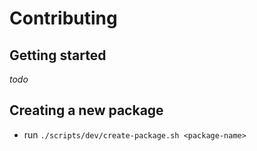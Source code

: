# Contributing

## Getting started

*todo*

## Creating a new package

- run `./scripts/dev/create-package.sh <package-name>`
